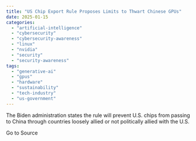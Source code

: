 ```yaml
---
title: "US Chip Export Rule Proposes Limits to Thwart Chinese GPUs"
date: 2025-01-15
categories: 
  - "artificial-intelligence"
  - "cybersecurity"
  - "cybersecurity-awareness"
  - "linux"
  - "nvidia"
  - "security"
  - "security-awareness"
tags: 
  - "generative-ai"
  - "gpus"
  - "hardware"
  - "sustainability"
  - "tech-industry"
  - "us-government"
---
```


The Biden administration states the rule will prevent U.S. chips from passing to China through countries loosely allied or not politically allied with the U.S.

Go to Source
